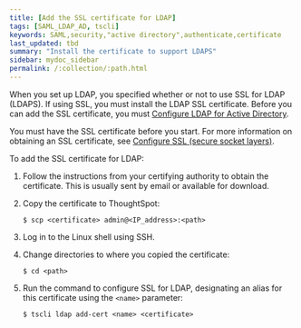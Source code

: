 ```yaml
---
title: [Add the SSL certificate for LDAP]
tags: [SAML_LDAP_AD, tscli]
keywords: SAML,security,"active directory",authenticate,certificate
last_updated: tbd
summary: "Install the certificate to support LDAPS"
sidebar: mydoc_sidebar
permalink: /:collection/:path.html
---
```

When you set up LDAP, you specified whether or not to use SSL for LDAP (LDAPS). If using SSL, you must install the LDAP SSL certificate. Before you can add the SSL certificate, you must [Configure LDAP for Active Directory](LDAP-config-AD.html#).

You must have the SSL certificate before you start. For more information on obtaining an SSL certificate, see [Configure SSL (secure socket layers)](SSL-config.html#).

To add the SSL certificate for LDAP:

1. Follow the instructions from your certifying authority to obtain the certificate. This is usually sent by email or available for download.
2. Copy the certificate to ThoughtSpot:

    ```
    $ scp <certificate> admin@<IP_address>:<path>
    ```

3. Log in to the Linux shell using SSH.
4. Change directories to where you copied the certificate:

    ```
    $ cd <path>
    ```

5. Run the command to configure SSL for LDAP, designating an alias for this certificate using the `<name>` parameter:

    ```
    $ tscli ldap add-cert <name> <certificate>
    ```
